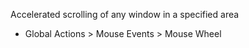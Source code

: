 Accelerated scrolling of any window in a specified area

+ Global Actions > Mouse Events > Mouse Wheel
